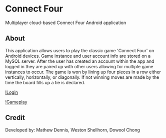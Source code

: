 # Connect Four
Multiplayer cloud-based Connect Four Android application

## About
This application allows users to play the classic game 'Connect Four' on Android devices. Game instance and user account info are stored on a MySQL server. After the user has created an account within the app and logged in they are paired up with other users allowing for multiple game instances to occur. The game is won by lining up four pieces in a row either vertically, horizontally, or diagonally. If not winning moves are made by the time the board fills up a tie is declared.

[!Login](https://i.imgur.com/iJ8XgdY.png)

[!Gameplay](https://i.imgur.com/ns0469k.png)

## Credit
Developed by: Mathew Dennis, Weston Shellhorn, Dowool Chong
